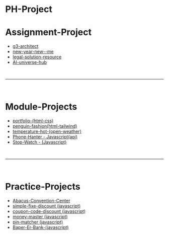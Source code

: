 # PH-Project

# Assignment-Project

- [g3-architect](https://programmershipon.github.io/PH-Project/g3-architect/)
- [new-year-new--me](https://programmershipon.github.io/PH-Project/new-year-new--me/)
- [legal-solution-resource](https://programmershipon.github.io/PH-Project/legal-solution-resource/)
- [AI-universe-hub](https://programmershipon.github.io/PH-Project/AI-universe-hub/)

<br/>
<hr/>
<br/>

# Module-Projects

- [portfolio-(html-css)](https://programmershipon.github.io/PH-Project/Portfolio/)
- [penguin-fashion(html-tailwind)](https://programmershipon.github.io/PH-Project/penguin-fashion/)
- [temperature-hot-(open-weather)](https://programmershipon.github.io/PH-Project/Portfolio/)
- [Phone-Hanter - Javascript(api)](https://programmershipon.github.io/PH-Project/Phone-Hanter/)
- [Stop-Watch - (Javascript)](https://programmershipon.github.io/PH-Project/Stop-Watch/)

<br/>
<hr/>
<br/>

# Practice-Projects

- [Abacus-Convention-Center](https://programmershipon.github.io/PH-Project/Abacus-Convention-Center/)
- [simple-fixe-discount (javascript)](https://programmershipon.github.io/PH-Project/Discount-calculator/simple-fixe-discount/)
- [coupon-code-discount (javascript)](https://programmershipon.github.io/PH-Project/Discount-calculator/coupon-code-discount/)
- [money-master (javascript)](https://programmershipon.github.io/PH-Project/money-master/)
- [pin-matcher (javascript)](https://programmershipon.github.io/PH-Project/pin-matcher/)
- [Baper-Er-Bank-(javascript)](https://programmershipon.github.io/PH-Project/Baper-Er-Bank/)

